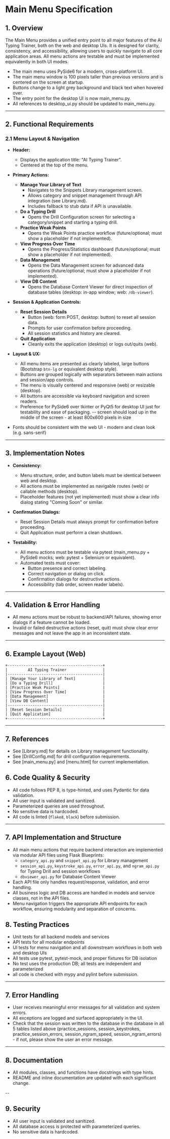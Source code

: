 # Main Menu Specification

## 1. Overview

The Main Menu provides a unified entry point to all major features of the AI Typing Trainer, both on the web and desktop UIs. It is designed for clarity, consistency, and accessibility, allowing users to quickly navigate to all core application areas. All menu actions are testable and must be implemented equivalently in both UI modes.

- The main menu uses PySide6 for a modern, cross-platform UI.
- The main menu window is 100 pixels taller than previous versions and is centered on the screen at startup.
- Buttons change to a light grey background and black text when hovered over.
- The entry point for the desktop UI is now main_menu.py.
- All references to desktop_ui.py should be updated to main_menu.py.

---

## 2. Functional Requirements

### 2.1 Menu Layout & Navigation

- **Header:**
  - Displays the application title: "AI Typing Trainer".
  - Centered at the top of the menu.

- **Primary Actions:**
  - **Manage Your Library of Text**
    - Navigates to the Snippets Library management screen.
    - Allows category and snippet management through API integration (see Library.md).
    - Includes fallback to stub data if API is unavailable.
  - **Do a Typing Drill**
    - Opens the Drill Configuration screen for selecting a category/snippet and starting a typing drill.
  - **Practice Weak Points**
    - Opens the Weak Points practice workflow (future/optional; must show a placeholder if not implemented).
  - **View Progress Over Time**
    - Opens the Progress/Statistics dashboard (future/optional; must show a placeholder if not implemented).
  - **Data Management**
    - Opens the Data Management screen for advanced data operations (future/optional; must show a placeholder if not implemented).
  - **View DB Content**
    - Opens the Database Content Viewer for direct inspection of database tables (desktop: in-app window; web: `/db-viewer`).

- **Session & Application Controls:**
  - **Reset Session Details**
    - Button (web: form POST, desktop: button) to reset all session data.
    - Prompts for user confirmation before proceeding.
    - All session statistics and history are cleared.
  - **Quit Application**
    - Cleanly exits the application (desktop) or logs out/quits (web).

- **Layout & UX:**
  - All menu items are presented as clearly labeled, large buttons (Bootstrap `btn-lg` or equivalent desktop style).
  - Buttons are grouped logically with separators between main actions and session/app controls.
  - The menu is visually centered and responsive (web) or resizable (desktop).
  - All buttons are accessible via keyboard navigation and screen readers.
  - Preference for PySide6 over tkinter or PyQt5 for desktop UI just for testability and ease of packaging.
-- screen should load up in the middle of the screen - at least 800x600 pixels in size
- Fonts should be consistent with the web UI - modern and clean look (e.g. sans-serif)


---

## 3. Implementation Notes

- **Consistency:**
  - Menu structure, order, and button labels must be identical between web and desktop.
  - All actions must be implemented as navigable routes (web) or callable methods (desktop).
  - Placeholder features (not yet implemented) must show a clear info dialog stating "Coming Soon" or similar.

- **Confirmation Dialogs:**
  - Reset Session Details must always prompt for confirmation before proceeding.
  - Quit Application must perform a clean shutdown.

- **Testability:**
  - All menu actions must be testable via pytest (main_menu.py + PySide6 mocks; web: pytest + Selenium or equivalent).
  - Automated tests must cover:
    - Button presence and correct labeling.
    - Correct navigation or dialog on click.
    - Confirmation dialogs for destructive actions.
    - Accessibility (tab order, screen reader labels).

---

## 4. Validation & Error Handling

- All menu actions must be robust to backend/API failures, showing error dialogs if a feature cannot be loaded.
- Invalid or failed destructive actions (reset, quit) must show clear error messages and not leave the app in an inconsistent state.


---

## 6. Example Layout (Web)

```
+------------------------------------------+
|         AI Typing Trainer                |
|------------------------------------------|
| [Manage Your Library of Text]            |
| [Do a Typing Drill]                      |
| [Practice Weak Points]                   |
| [View Progress Over Time]                |
| [Data Management]                        |
| [View DB Content]                        |
|------------------------------------------|
| [Reset Session Details]                  |
| [Quit Application]                       |
+------------------------------------------+
```

---

## 7. References
- See [Library.md] for details on Library management functionality.
- See [DrillConfig.md] for drill configuration requirements.
- See [main_menu.py] and [menu.html] for current implementation.


## 6. Code Quality & Security

- All code follows PEP 8, is type-hinted, and uses Pydantic for data validation.
- All user input is validated and sanitized.
- Parameterized queries are used throughout.
- No sensitive data is hardcoded.
- All code is linted (`flake8`, `black`) before submission.

---

## 7. API Implementation and Structure
- All main menu actions that require backend interaction are implemented via modular API files using Flask Blueprints:
  - `category_api.py` and `snippet_api.py` for Library management
  - `session_api.py`, `keystroke_api.py`, `error_api.py`, and `ngram_api.py` for Typing Drill and session workflows
  - `dbviewer_api.py` for Database Content Viewer
- Each API file only handles request/response, validation, and error handling.
- All business logic and DB access are handled in models and service classes, not in the API files.
- Menu navigation triggers the appropriate API endpoints for each workflow, ensuring modularity and separation of concerns.

## 8. Testing Practices
- Unit tests for all backend models and services
- API tests for all modular endpoints
- UI tests for menu navigation and all downstream workflows in both web and desktop UIs
- All tests use pytest, pytest-mock, and proper fixtures for DB isolation
- No test uses the production DB; all tests are independent and parameterized
- all code is checked with mypy and pylint before submission.

---

## 7. Error Handling

- User receives meaningful error messages for all validation and system errors.
- All exceptions are logged and surfaced appropriately in the UI.
- Check that the session was written to the database in the database in all 5 tables listed above (practice_sessions, session_keystrokes, practice_session_errors, session_ngram_speed, session_ngram_errors) - if not, please show the user an error message.

---

## 8. Documentation

- All modules, classes, and functions have docstrings with type hints.
- README and inline documentation are updated with each significant change.

--

## 9. Security

- All user input is validated and sanitized.
- All database access is protected with parameterized queries.
- No sensitive data is hardcoded. 